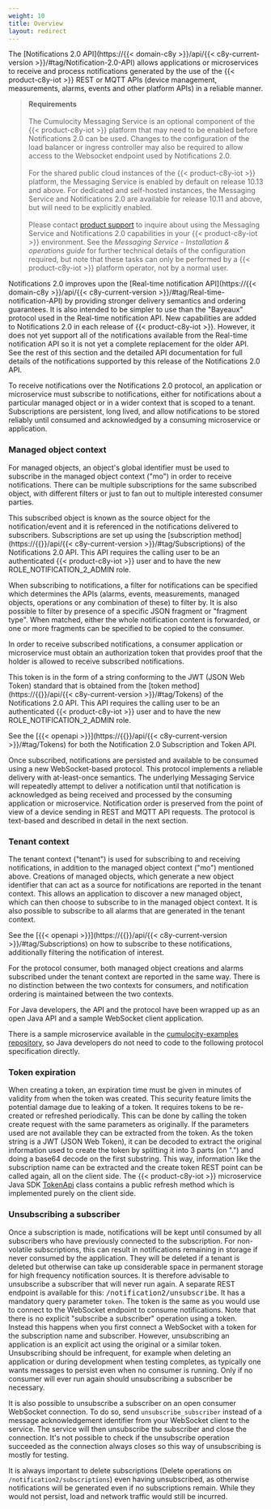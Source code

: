 ```yaml
---
weight: 10
title: Overview
layout: redirect
---
```


The [Notifications 2.0 API](https://{{< domain-c8y >}}/api/{{< c8y-current-version >}}/#tag/Notification-2.0-API) allows applications or microservices to receive and process notifications generated by the use of the {{< product-c8y-iot >}} REST or MQTT APIs (device management, measurements, alarms, events and other platform APIs) in a reliable manner.

> **Requirements**
<br><br>
The Cumulocity Messaging Service is an optional component of the {{< product-c8y-iot >}} platform that may need to be enabled before Notifications 2.0 can be used.
Changes to the configuration of the load balancer or ingress controller may also be required to allow access to the Websocket endpoint used by Notifications 2.0.
<br><br>
For the shared public cloud instances of the {{< product-c8y-iot >}} platform, the Messaging Service is enabled by default on release 10.13 and above.
For dedicated and self-hosted instances, the Messaging Service and Notifications 2.0 are available for release 10.11 and above, but will need to be explicitly enabled.
<br><br>
Please contact [product support](/welcome/contacting-support/) to inquire about using the Messaging Service and Notifications 2.0 capabilities in your {{< product-c8y-iot >}} environment.
See the *Messaging Service - Installation & operations guide* for further technical details of the configuration required, but note that these tasks can only be performed by a {{< product-c8y-iot >}} platform operator, not by a normal user.

Notifications 2.0 improves upon the [Real-time notification API](https://{{< domain-c8y >}}/api/{{< c8y-current-version >}}/#tag/Real-time-notification-API) by providing stronger delivery semantics and ordering guarantees.
It is also intended to be simpler to use than the "Bayeaux" protocol used in the Real-time notification API.
New capabilities are added to Notifications 2.0 in each release of {{< product-c8y-iot >}}.
However, it does not yet support all of the notifications available from the Real-time notification API so it is not yet a complete replacement for the older API.
See the rest of this section and the detailed API documentation for full details of the notifications supported by this release of the Notifications 2.0 API.

To receive notifications over the Notifications 2.0 protocol, an application or microservice must subscribe to notifications, either for notifications about a particular managed object or in a wider context that is scoped to a tenant. Subscriptions are persistent, long lived, and allow notifications to be stored reliably until consumed and acknowledged by a consuming microservice or application.

### Managed object context

For managed objects, an object's global identifier must be used to subscribe in the managed object context ("mo") in order to receive notifications.
There can be multiple subscriptions for the same subscribed object, with different filters or just to fan out to multiple interested consumer parties.

This subscribed object is known as the source object for the <kdb>notification/event</kdb> and it is referenced in the notifications delivered to subscribers.
Subscriptions are set up using the [subscription method](https://{{<domain-c8y>}}/api/{{< c8y-current-version >}}/#tag/Subscriptions) of the Notifications 2.0 API.
This API requires the calling user to be an authenticated {{< product-c8y-iot >}} user and to have the new ROLE_NOTIFICATION_2_ADMIN role.

When subscribing to notifications, a filter for notifications can be specified which determines the APIs (alarms, events, measurements, managed objects, operations or any combination of these) to filter by.
It is also possible to filter by presence of a specific JSON fragment or "fragment type".
When matched, either the whole notification content is forwarded, or one or more fragments can be specified to be copied to the consumer.

In order to receive subscribed notifications, a consumer application or microservice must obtain an authorization token that provides proof that the holder is allowed to receive subscribed notifications.

This token is in the form of a string conforming to the JWT (JSON Web Token) standard that is obtained from the [token method](https://{{<domain-c8y>}}/api/{{< c8y-current-version >}}/#tag/Tokens) of the Notifications 2.0 API.
This API requires the calling user to be an authenticated {{< product-c8y-iot >}} user and to have the new ROLE_NOTIFICATION_2_ADMIN role.

See the [{{< openapi >}}](https://{{<domain-c8y>}}/api/{{< c8y-current-version >}}/#tag/Tokens) for both the Notification 2.0 Subscription and Token API.

Once subscribed, notifications are persisted and available to be consumed using a new WebSocket-based protocol.
This protocol implements a reliable delivery with at-least-once semantics.
The underlying Messaging Service will repeatedly attempt to deliver a notification until that notification is acknowledged as being received and processed by the consuming application or microservice.
Notification order is preserved from the point of view of a device sending in REST and MQTT API requests.
The protocol is text-based and described in detail in the next section.

### Tenant context

The tenant context ("tenant") is used for subscribing to and receiving notifications, in addition to the managed object context ("mo") mentioned above.
Creations of managed objects, which generate a new object identifier that can act as a source for notifications are reported in the tenant context.
This allows an application to discover a new managed object, which can then choose to subscribe to in the managed object context.
It is also possible to subscribe to all alarms that are generated in the tenant context.

See the [{{< openapi >}}](https://{{<domain-c8y>}}/api/{{< c8y-current-version >}}/#tag/Subscriptions) on how to subscribe to these notifications, additionally filtering the notification of interest.

For the protocol consumer, both managed object creations and alarms subscribed under the tenant context are reported in the same way.
There is no distinction between the two contexts for consumers, and notification ordering is maintained between the two contexts.

For Java developers, the API and the protocol have been wrapped up as an open Java API and a sample WebSocket client application.

There is a sample microservice available in the [cumulocity-examples repository](https://github.com/SoftwareAG/cumulocity-examples/tree/develop/hello-world-notification-microservice), so Java developers do not need to code to the following protocol specification directly.

### Token expiration

When creating a token, an expiration time must be given in minutes of validity from when the token was created.
This security feature limits the potential damage due to leaking of a token.
It requires tokens to be re-created or refreshed periodically.
This can be done by calling the token create request with the same parameters as originally.
If the parameters used are not available they can be extracted from the token.
As the token string is a JWT (JSON Web Token), it can be decoded to extract the original information used to create the token by splitting it into 3 parts (on ".") and doing a base64 decode on the first substring.
This way, information like the subscription name can be extracted and the create token REST point can be called again, all on the client side.
The {{< product-c8y-iot >}} microservice Java SDK [TokenApi](https://github.com/SoftwareAG/cumulocity-clients-java/blob/develop/java-client/src/main/java/com/cumulocity/sdk/client/messaging/notifications/TokenApi.java) class contains a public refresh method which is implemented purely on the client side.

### Unsubscribing a subscriber

Once a subscription is made, notifications will be kept until consumed by all subscribers who have previously connected to the subscription.
For non-volatile subscriptions, this can result in notifications remaining in storage if never consumed by the application.
They will be deleted if a tenant is deleted but otherwise can take up considerable space in permanent storage for high frequency notification sources.
It is therefore advisable to unsubscribe a subscriber that will never run again.
A separate REST endpoint is available for this: <kbd>/notification2/unsubscribe</kbd>.
It has a mandatory query parameter `token`.
The token is the same as you would use to connect to the WebSocket endpoint to consume notifications.
Note that there is no explicit "subscribe a subscriber" operation using a token.
Instead this happens when you first connect a WebSocket with a token for the subscription name and subscriber.
However, unsubscribing an application is an explicit act using the original or a similar token.
Unsubscribing should be infrequent, for example when deleting an application or during development when testing completes,
as typically one wants messages to persist even when no consumer is running.
Only if no consumer will ever run again should unsubscribing a subscriber be necessary.

It is also possible to unsubscribe a subscriber on an open consumer WebSocket connection.
To do so, send `unsubscribe_subscriber` instead of a message acknowledgement identifier from your WebSocket client to the service.
The service will then unsubscribe the subscriber and close the connection.
It's not possible to check if the unsubscribe operation succeeded as the connection always closes so this way of unsubscribing is mostly for testing.

It is always important to delete subscriptions (Delete operations on `/notification2/subscriptions`) even having unsubscribed, as otherwise notifications will be generated even if no subscriptions remain. While they would not persist, load and network traffic would still be incurred.
